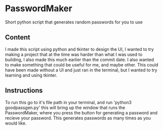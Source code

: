# PasswordMaker
Short python script that generates random passwords for you to use
## Content
I made this script using python and tkinter to design the UI, I wanted to try making a project that at the time was harder than what I was used to building,
I also made this much earlier than the commit date. I also wanted to make something that could be useful for me, and maybe other. This could have
been made without a UI and just ran in the terminal, but I wanted to try learning and using tkinter.
## Instructions
To run this go to it's file path in your terminal, and run 'python3 goodpassgen.py' this will bring up the window that runs the PasswordMaker, where you
press the button for generating a password and recieve your password. This generates passwords as many times as you would like.
